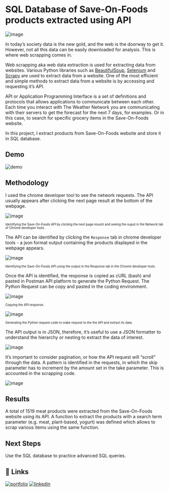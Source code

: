 
# SQL Database of Save-On-Foods products extracted using API

![image](https://github.com/aleivaar94/SQL-Database-of-Save-On-Foods-Products-Extracted-Using-API/blob/master/images/save-on-foods-logo.png)

In today’s society data is the new gold, and the web is the doorway to get it. However, not all this data can be easily downloaded for analysis. This is where web scrapping comes in.

Web scrapping aka web data extraction is used for extracting data from websites. Various Python libraries such as [BeautifulSoup](https://www.crummy.com/software/BeautifulSoup/bs4/doc/), [Selenium](https://www.selenium.dev/documentation/) and [Scrapy](https://scrapy.org/) are used to extract data from a website. One of the most efficient and simple methods to extract data from a website is by accessing and requesting it’s API.

API or Application Programming Interface is a set of definitions and protocols that allows applications to communicate between each other. Each time you interact with The Weather Network you are communicating with their servers to get the forecast for the next 7 days, for examples. Or in this case, to search for specific grocery items in the Save-On-Foods website.

In this project, I extract products from Save-On-Foods website and store it in SQL database.

## Demo
![demo](https://github.com/aleivaar94/SQL-Database-of-Save-On-Foods-Products-Extracted-Using-API/blob/master/images/code-scrapping-API-gif.gif)



## Methodology

I used the chrome developer tool to see the network requests. The API usually appears after clicking the next page result at the bottom of the webpage. 

![image](https://github.com/aleivaar94/SQL-Database-of-Save-On-Foods-Products-Extracted-Using-API/blob/master/images/identify-API.png)

<sub><sup>Identifying the Save-On-Foods API by clicking the next page resulst and seeing the ouput in the Network tab of Chrome developer tools.</sup></sub>

The API can be identified by clicking the `Response` tab in chrome developer tools - a json format output containing the products displayed in the webpage appears.

![image](https://github.com/aleivaar94/SQL-Database-of-Save-On-Foods-Products-Extracted-Using-API/blob/master/images/response-API.gif)

<sub><sup>Identifying the Save-On-Foods API using the output in the Response tab in the Chrome developer tools.</sup></sub>

Once the API is identified, the response is copied as cURL (bash) and pasted in Postman API platform to generate the Python Request. The Python Request can be copy and pasted in the coding environment.

![image](https://github.com/aleivaar94/SQL-Database-of-Save-On-Foods-Products-Extracted-Using-API/blob/master/images/copy-API-response.png)

<sub><sup>Copying the API response.</sup></sub>


![image](https://github.com/aleivaar94/SQL-Database-of-Save-On-Foods-Products-Extracted-Using-API/blob/master/images/postman-API.png)

<sub><sup>Generating the Python request code to make request to the the API and extract its data.</sup></sub>


The API output is in JSON, therefore, it’s useful to use a JSON formatter to understand the hierarchy or nesting to extract the data of interest.

![image](https://github.com/aleivaar94/SQL-Database-of-Save-On-Foods-Products-Extracted-Using-API/blob/master/images/json-formatter.png)

It’s important to consider pagination, or how the API request will “scroll” through the data. A pattern is identified in the requests, in which the skip  parameter has to increment by the amount set in the take parameter. This is accounted in the scrapping code.

![image](https://github.com/aleivaar94/SQL-Database-of-Save-On-Foods-Products-Extracted-Using-API/blob/master/images/API-pagination.png)

## Results

A total of 1519 meat products were extracted from the Save-On-Foods website using its API. A function to extract the products with a search term parameter (e.g. meat, plant-based, yogurt) was defined which allows to scrap various items using the same function.

## Next Steps

Use the SQL database to practice advanced SQL queries.


## 🔗 Links
[![portfolio](https://img.shields.io/badge/my_portfolio-000?style=for-the-badge&logo=ko-fi&logoColor=white)](https://alejandroleiva.notion.site/Data-Portfolio-5c5257235e044c6b9a8846131edac973)
[![linkedin](https://img.shields.io/badge/linkedin-0A66C2?style=for-the-badge&logo=linkedin&logoColor=white)](https://www.linkedin.com/in/ale-leivaar/)

